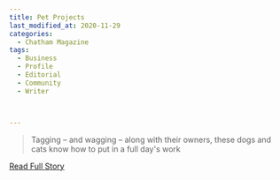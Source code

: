 ```yaml
---
title: Pet Projects
last_modified_at: 2020-11-29
categories:
  - Chatham Magazine
tags:
  - Business
  - Profile
  - Editorial 
  - Community
  - Writer



---
```


> Tagging  – and wagging – along with their owners, these dogs and cats know how to put in a full day's work

<a href="https://issuu.com/shannonmedia/docs/chatm_issue/80" target="_blank">Read Full Story</a>
